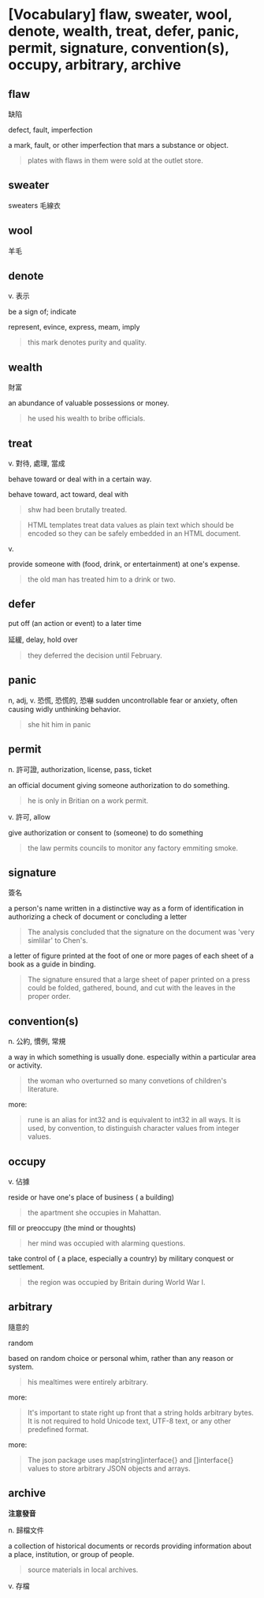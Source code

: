 # [Vocabulary] flaw, sweater, wool, denote, wealth, treat, defer, panic, permit, signature, convention(s), occupy, arbitrary, archive

## flaw 

缺陷

defect, fault, imperfection

a mark, fault, or other imperfection that mars a substance or object.

> plates with flaws in them were sold at the outlet store.

## sweater

sweaters 毛線衣

## wool 

羊毛

## denote

v. 表示

be a sign of; indicate

represent, evince, express, meam, imply

> this mark denotes purity and quality.
## wealth

財富

an abundance of valuable possessions or money.

> he used his wealth to bribe officials.

## treat

v. 對待, 處理, 當成

behave toward or deal with in a certain way.

behave toward, act toward, deal with

> shw had been brutally treated.

> HTML templates treat data values as plain text which should be encoded so they can be safely embedded in an HTML document.

v.

provide someone with (food, drink, or entertainment) at one's expense.

> the old man has treated him to a drink or two.

## defer

put off (an action or event) to a later time

延緩, delay, hold over

> they deferred the decision until February.

## panic

n, adj, v. 恐慌, 恐慌的, 恐嚇
sudden uncontrollable fear or anxiety, often causing widly unthinking behavior.

> she hit him in panic

## permit

n. 許可證, authorization, license, pass, ticket

an official document giving someone authorization to do something.

> he is only in Britian on a work permit.

v. 許可, allow

give authorization or consent to (someone) to do something

> the law permits councils to monitor any factory emmiting smoke.

## signature

簽名

a person's name written in a distinctive way as a form of identification in authorizing a check of document or concluding a letter

> The analysis concluded that the signature on the document was 'very simlilar' to Chen's.

a letter of figure printed at the foot of one or more pages of each sheet of a book as a guide in binding.

> The signature ensured that a large sheet of paper printed on a press could be folded, gathered, bound, and cut with the leaves in the proper order.



## convention(s)

n. 公約, 慣例, 常規

a way in which something is usually done. especially within a particular area or activity.

> the woman who overturned so many convetions of children's literature.

more: 

> rune is an alias for int32 and is equivalent to int32 in all ways. It is used, by convention, to distinguish character values from integer values.

## occupy

v. 佔據

reside or have one's place of business ( a building) 

> the apartment she occupies in Mahattan.

fill or preoccupy (the mind or thoughts)

> her mind was occupied with alarming questions.

take control of ( a place, especially a country) by military conquest or settlement.

> the region was occupied by Britain during World War I.

## arbitrary

隨意的

random

based on random choice or personal whim, rather than any reason or system.

> his mealtimes were entirely arbitrary.

more: 

> It's important to state right up front that a string holds arbitrary bytes. It is not required to hold Unicode text, UTF-8 text, or any other predefined format.

more: 

> The json package uses map[string]interface{} and []interface{} values to store arbitrary JSON objects and arrays.

## archive 

**注意發音**

n. 歸檔文件

a collection of historical documents or records providing information about a place, institution, or group of people.

> source materials in local archives.

v. 存檔
